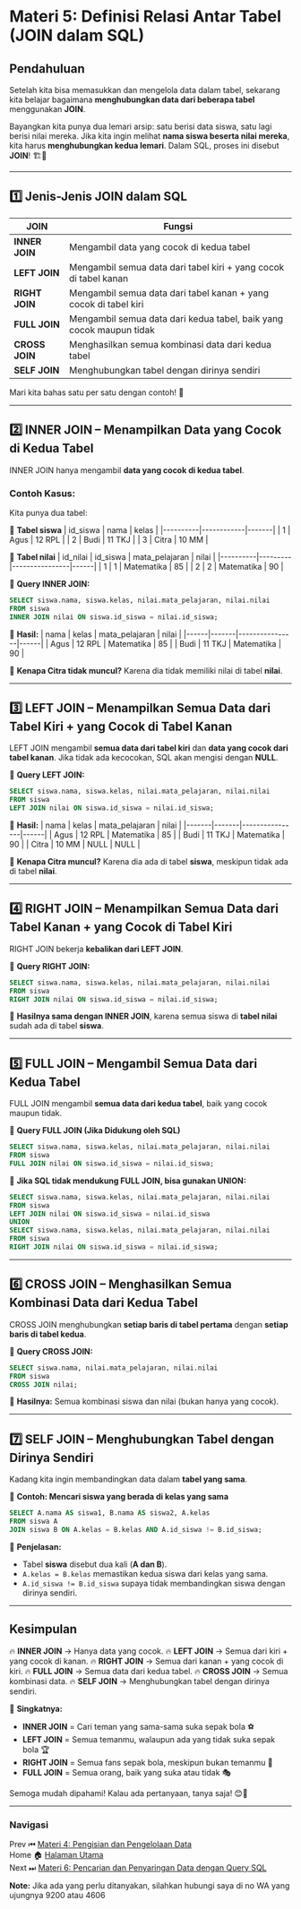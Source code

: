 # **Materi 5: Definisi Relasi Antar Tabel (JOIN dalam SQL)**

## **Pendahuluan**

Setelah kita bisa memasukkan dan mengelola data dalam tabel, sekarang kita belajar bagaimana **menghubungkan data dari beberapa tabel** menggunakan **JOIN**.

Bayangkan kita punya dua lemari arsip: satu berisi data siswa, satu lagi berisi nilai mereka. Jika kita ingin melihat **nama siswa beserta nilai mereka**, kita harus **menghubungkan kedua lemari**. Dalam SQL, proses ini disebut **JOIN**! 🏗️🔗

---

## **1️⃣ Jenis-Jenis JOIN dalam SQL**

| **JOIN** | **Fungsi** |
|----------|-----------|
| **INNER JOIN** | Mengambil data yang cocok di kedua tabel |
| **LEFT JOIN** | Mengambil semua data dari tabel kiri + yang cocok di tabel kanan |
| **RIGHT JOIN** | Mengambil semua data dari tabel kanan + yang cocok di tabel kiri |
| **FULL JOIN** | Mengambil semua data dari kedua tabel, baik yang cocok maupun tidak |
| **CROSS JOIN** | Menghasilkan semua kombinasi data dari kedua tabel |
| **SELF JOIN** | Menghubungkan tabel dengan dirinya sendiri |

Mari kita bahas satu per satu dengan contoh! 🚀

---

## **2️⃣ INNER JOIN – Menampilkan Data yang Cocok di Kedua Tabel**

INNER JOIN hanya mengambil **data yang cocok di kedua tabel**.

### **Contoh Kasus:**
Kita punya dua tabel:

🔹 **Tabel siswa**
| id_siswa | nama         | kelas  |
|----------|------------|-------|
| 1        | Agus       | 12 RPL |
| 2        | Budi       | 11 TKJ |
| 3        | Citra      | 10 MM  |

🔹 **Tabel nilai**
| id_nilai | id_siswa | mata_pelajaran | nilai |
|----------|---------|----------------|------|
| 1        | 1       | Matematika     | 85   |
| 2        | 2       | Matematika     | 90   |

📌 **Query INNER JOIN:**
```sql
SELECT siswa.nama, siswa.kelas, nilai.mata_pelajaran, nilai.nilai
FROM siswa
INNER JOIN nilai ON siswa.id_siswa = nilai.id_siswa;
```

📌 **Hasil:**
| nama | kelas  | mata_pelajaran | nilai |
|------|-------|----------------|------|
| Agus | 12 RPL | Matematika     | 85   |
| Budi | 11 TKJ | Matematika     | 90   |

🔹 **Kenapa Citra tidak muncul?** Karena dia tidak memiliki nilai di tabel **nilai**.

---

## **3️⃣ LEFT JOIN – Menampilkan Semua Data dari Tabel Kiri + yang Cocok di Tabel Kanan**

LEFT JOIN mengambil **semua data dari tabel kiri** dan **data yang cocok dari tabel kanan**. Jika tidak ada kecocokan, SQL akan mengisi dengan **NULL**.

📌 **Query LEFT JOIN:**
```sql
SELECT siswa.nama, siswa.kelas, nilai.mata_pelajaran, nilai.nilai
FROM siswa
LEFT JOIN nilai ON siswa.id_siswa = nilai.id_siswa;
```

📌 **Hasil:**
| nama  | kelas  | mata_pelajaran | nilai |
|-------|-------|----------------|------|
| Agus  | 12 RPL | Matematika     | 85   |
| Budi  | 11 TKJ | Matematika     | 90   |
| Citra | 10 MM  | NULL           | NULL |

🔹 **Kenapa Citra muncul?** Karena dia ada di tabel **siswa**, meskipun tidak ada di tabel **nilai**.

---

## **4️⃣ RIGHT JOIN – Menampilkan Semua Data dari Tabel Kanan + yang Cocok di Tabel Kiri**

RIGHT JOIN bekerja **kebalikan dari LEFT JOIN**.

📌 **Query RIGHT JOIN:**
```sql
SELECT siswa.nama, siswa.kelas, nilai.mata_pelajaran, nilai.nilai
FROM siswa
RIGHT JOIN nilai ON siswa.id_siswa = nilai.id_siswa;
```

📌 **Hasilnya sama dengan INNER JOIN**, karena semua siswa di **tabel nilai** sudah ada di tabel **siswa**.

---

## **5️⃣ FULL JOIN – Mengambil Semua Data dari Kedua Tabel**

FULL JOIN mengambil **semua data dari kedua tabel**, baik yang cocok maupun tidak.

📌 **Query FULL JOIN (Jika Didukung oleh SQL)**
```sql
SELECT siswa.nama, siswa.kelas, nilai.mata_pelajaran, nilai.nilai
FROM siswa
FULL JOIN nilai ON siswa.id_siswa = nilai.id_siswa;
```
📌 **Jika SQL tidak mendukung FULL JOIN, bisa gunakan UNION:**
```sql
SELECT siswa.nama, siswa.kelas, nilai.mata_pelajaran, nilai.nilai
FROM siswa
LEFT JOIN nilai ON siswa.id_siswa = nilai.id_siswa
UNION
SELECT siswa.nama, siswa.kelas, nilai.mata_pelajaran, nilai.nilai
FROM siswa
RIGHT JOIN nilai ON siswa.id_siswa = nilai.id_siswa;
```

---

## **6️⃣ CROSS JOIN – Menghasilkan Semua Kombinasi Data dari Kedua Tabel**

CROSS JOIN menghubungkan **setiap baris di tabel pertama** dengan **setiap baris di tabel kedua**.

📌 **Query CROSS JOIN:**
```sql
SELECT siswa.nama, nilai.mata_pelajaran, nilai.nilai
FROM siswa
CROSS JOIN nilai;
```
📌 **Hasilnya:** Semua kombinasi siswa dan nilai (bukan hanya yang cocok).

---

## **7️⃣ SELF JOIN – Menghubungkan Tabel dengan Dirinya Sendiri**

Kadang kita ingin membandingkan data dalam **tabel yang sama**.

📌 **Contoh: Mencari siswa yang berada di kelas yang sama**
```sql
SELECT A.nama AS siswa1, B.nama AS siswa2, A.kelas
FROM siswa A
JOIN siswa B ON A.kelas = B.kelas AND A.id_siswa != B.id_siswa;
```
📌 **Penjelasan:**
- Tabel **siswa** disebut dua kali (**A dan B**).
- `A.kelas = B.kelas` memastikan kedua siswa dari kelas yang sama.
- `A.id_siswa != B.id_siswa` supaya tidak membandingkan siswa dengan dirinya sendiri.

---

## **Kesimpulan**

🔥 **INNER JOIN** → Hanya data yang cocok.
🔥 **LEFT JOIN** → Semua dari kiri + yang cocok di kanan.
🔥 **RIGHT JOIN** → Semua dari kanan + yang cocok di kiri.
🔥 **FULL JOIN** → Semua data dari kedua tabel.
🔥 **CROSS JOIN** → Semua kombinasi data.
🔥 **SELF JOIN** → Menghubungkan tabel dengan dirinya sendiri.

📌 **Singkatnya:**
- **INNER JOIN** = Cari teman yang sama-sama suka sepak bola ⚽
- **LEFT JOIN** = Semua temanmu, walaupun ada yang tidak suka sepak bola 🏆
- **RIGHT JOIN** = Semua fans sepak bola, meskipun bukan temanmu 🏅
- **FULL JOIN** = Semua orang, baik yang suka atau tidak 🎭

Semoga mudah dipahami! Kalau ada pertanyaan, tanya saja! 😊🚀



---
### **Navigasi**
Prev ⏮ [Materi 4: Pengisian dan Pengelolaan Data](../4/README.MD) <br>
Home 🏠 [Halaman Utama](../README.MD) <br>
Next ⏭ [Materi 6: Pencarian dan Penyaringan Data dengan Query SQL](../6/README.MD)

**Note:** Jika ada yang perlu ditanyakan, silahkan hubungi saya di no WA yang ujungnya 9200 atau 4606